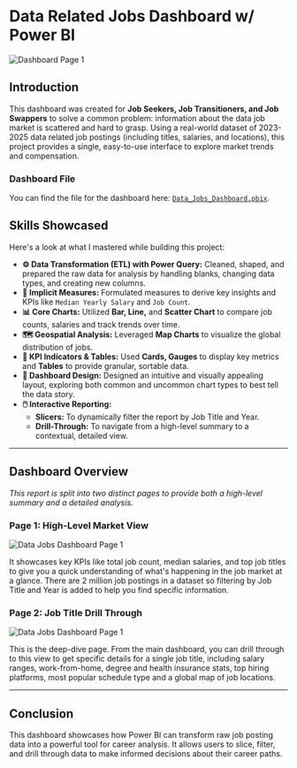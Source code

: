 # Data Related Jobs Dashboard w/ Power BI
 
![Dashboard Page 1](/images/Project1_Dashboard_Page1.png)

 ## Introduction
 
 This dashboard was created for **Job Seekers, Job Transitioners, and Job Swappers** to solve a common problem: information about the data job market is scattered and hard to grasp. Using a real-world dataset of 2023-2025 data related job postings (including titles, salaries, and locations), this project provides a single, easy-to-use interface to explore market trends and compensation.
 
 ### Dashboard File
 You can find the file for the dashboard here: [`Data_Jobs_Dashboard.pbix`](Data_Jobs_Dashboard.pbix).  
 
 ## Skills Showcased
 
 Here's a look at what I mastered while building this project:
 
 -   **⚙️ Data Transformation (ETL) with Power Query:** Cleaned, shaped, and prepared the raw data for analysis by handling blanks, changing data types, and creating new columns.
 -   **🧮 Implicit Measures:** Formulated measures to derive key insights and KPIs like `Median Yearly Salary` and `Job Count`.
 -   **📊 Core Charts:** Utilized **Bar, Line,** and **Scatter Chart** to compare job counts, salaries and track trends over time.
 -   **🗺️ Geospatial Analysis:** Leveraged **Map Charts** to visualize the global distribution of jobs.
 -   **🔢 KPI Indicators & Tables:** Used **Cards, Gauges** to display key metrics and **Tables** to provide granular, sortable data.
 -   **🎨 Dashboard Design:** Designed an intuitive and visually appealing layout, exploring both common and uncommon chart types to best tell the data story.
 -   **🖱️ Interactive Reporting:**
     -   **Slicers:** To dynamically filter the report by Job Title and Year.
     -   **Drill-Through:** To navigate from a high-level summary to a contextual, detailed view.
 ---
 
 ## Dashboard Overview
 
 *This report is split into two distinct pages to provide both a high-level summary and a detailed analysis.*
 
 ### Page 1: High-Level Market View
 
 ![Data Jobs Dashboard Page 1](/images/Project1_Dashboard_Page1.png)
 
It showcases key KPIs like total job count, median salaries, and top job titles to give you a quick understanding of what's happening in the job market at a glance. There are 2 million job postings in a dataset so filtering by Job Title and Year is added to help you find specific information.
 
 ### Page 2: Job Title Drill Through
 
 ![Data Jobs Dashboard Page 1](/images/Project1_Dashboard_Page2.png)
 
 This is the deep-dive page. From the main dashboard, you can drill through to this view to get specific details for a single job title, including salary ranges, work-from-home, degree and health insurance stats, top hiring platforms, most popular schedule type and a global map of job locations.
 
 ---
 
 ## Conclusion
 
 This dashboard showcases how Power BI can transform raw job posting data into a powerful tool for career analysis. It allows users to slice, filter, and drill through data to make informed decisions about their career paths.
 
 